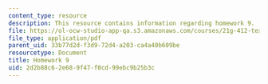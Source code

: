 ```yaml
---
content_type: resource
description: This resource contains information regarding homework 9.
file: https://ol-ocw-studio-app-qa.s3.amazonaws.com/courses/21g-412-texts-topics-and-times-in-german-literature-fall-2009/2d2b88c62e689f47f0cd99ebc9b25b3c_MIT21G_412F09_hw09.pdf
file_type: application/pdf
parent_uid: 33b77d2d-f3d9-72d4-a203-ca4a40b609be
resourcetype: Document
title: Homework 9
uid: 2d2b88c6-2e68-9f47-f0cd-99ebc9b25b3c
---
```

